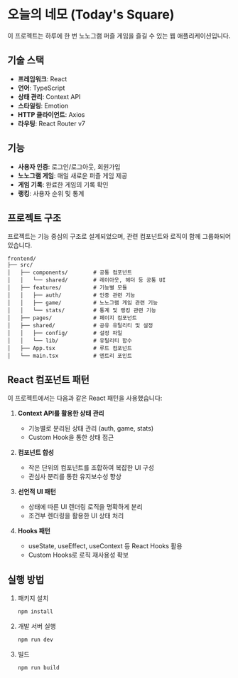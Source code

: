 # 오늘의 네모 (Today's Square)

이 프로젝트는 하루에 한 번 노노그램 퍼즐 게임을 즐길 수 있는 웹 애플리케이션입니다.

## 기술 스택

- **프레임워크**: React
- **언어**: TypeScript
- **상태 관리**: Context API
- **스타일링**: Emotion
- **HTTP 클라이언트**: Axios
- **라우팅**: React Router v7

## 기능

- **사용자 인증**: 로그인/로그아웃, 회원가입
- **노노그램 게임**: 매일 새로운 퍼즐 게임 제공
- **게임 기록**: 완료한 게임의 기록 확인
- **랭킹**: 사용자 순위 및 통계

## 프로젝트 구조

프로젝트는 기능 중심의 구조로 설계되었으며, 관련 컴포넌트와 로직이 함께 그룹화되어 있습니다.

```
frontend/
├── src/
│   ├── components/        # 공통 컴포넌트
│   │   └── shared/        # 레이아웃, 헤더 등 공통 UI
│   ├── features/          # 기능별 모듈
│   │   ├── auth/          # 인증 관련 기능
│   │   ├── game/          # 노노그램 게임 관련 기능
│   │   └── stats/         # 통계 및 랭킹 관련 기능
│   ├── pages/             # 페이지 컴포넌트
│   ├── shared/            # 공유 유틸리티 및 설정
│   │   ├── config/        # 설정 파일
│   │   └── lib/           # 유틸리티 함수 
│   ├── App.tsx            # 루트 컴포넌트
│   └── main.tsx           # 엔트리 포인트
```

## React 컴포넌트 패턴

이 프로젝트에서는 다음과 같은 React 패턴을 사용했습니다:

1. **Context API를 활용한 상태 관리**
   - 기능별로 분리된 상태 관리 (auth, game, stats)
   - Custom Hook을 통한 상태 접근

2. **컴포넌트 합성**
   - 작은 단위의 컴포넌트를 조합하여 복잡한 UI 구성
   - 관심사 분리를 통한 유지보수성 향상

3. **선언적 UI 패턴**
   - 상태에 따른 UI 렌더링 로직을 명확하게 분리
   - 조건부 렌더링을 활용한 UI 상태 처리

4. **Hooks 패턴**
   - useState, useEffect, useContext 등 React Hooks 활용
   - Custom Hooks로 로직 재사용성 확보

## 실행 방법

1. 패키지 설치
   ```bash
   npm install
   ```

2. 개발 서버 실행
   ```bash
   npm run dev
   ```

3. 빌드
   ```bash
   npm run build
   ```
